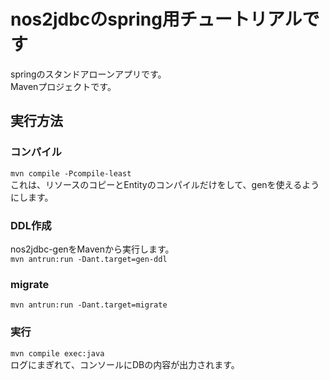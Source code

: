 # nos2jdbcのspring用チュートリアルです

springのスタンドアローンアプリです。   
Mavenプロジェクトです。   

## 実行方法
### コンパイル
`mvn compile -Pcompile-least`   
これは、リソースのコピーとEntityのコンパイルだけをして、genを使えるようにします。
### DDL作成
nos2jdbc-genをMavenから実行します。   
`mvn antrun:run -Dant.target=gen-ddl`   
### migrate
`mvn antrun:run -Dant.target=migrate`   
### 実行
`mvn compile exec:java`   
ログにまぎれて、コンソールにDBの内容が出力されます。   


